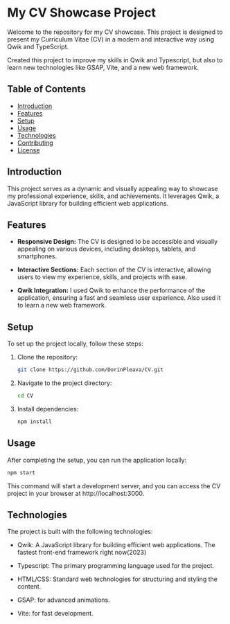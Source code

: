 # My CV Showcase Project

Welcome to the repository for my CV showcase. This project is designed to present my Curriculum Vitae (CV) in a modern and interactive way using Qwik and TypeScript.

Created this project to improve my skills in Qwik and Typescript, but also to learn new technologies like GSAP, Vite, and a new web framework.

## Table of Contents

- [Introduction](#introduction)
- [Features](#features)
- [Setup](#setup)
- [Usage](#usage)
- [Technologies](#technologies)
- [Contributing](#contributing)
- [License](#license)

## Introduction

This project serves as a dynamic and visually appealing way to showcase my professional experience, skills, and achievements. It leverages Qwik, a JavaScript library for building efficient web applications.

## Features

- **Responsive Design:** The CV is designed to be accessible and visually appealing on various devices, including desktops, tablets, and smartphones.

- **Interactive Sections:** Each section of the CV is interactive, allowing users to view my experience, skills, and projects with ease.

- **Qwik Integration:** I used Qwik to enhance the performance of the application, ensuring a fast and seamless user experience. Also used it to learn a new web framework.

## Setup

To set up the project locally, follow these steps:

1. Clone the repository:

    ```bash
    git clone https://github.com/DorinPleava/CV.git
    ```

2. Navigate to the project directory:

    ```bash
    cd CV
    ```

3. Install dependencies:

    ```bash
    npm install
    ```

## Usage

After completing the setup, you can run the application locally:

```bash
npm start
```

This command will start a development server, and you can access the CV project in your browser at http://localhost:3000.

## Technologies
The project is built with the following technologies:

- Qwik: A JavaScript library for building efficient web applications. The fastest front-end framework right now(2023)

- Typescript: The primary programming language used for the project.

- HTML/CSS: Standard web technologies for structuring and styling the content.

- GSAP: for advanced animations.

- Vite: for fast development.
